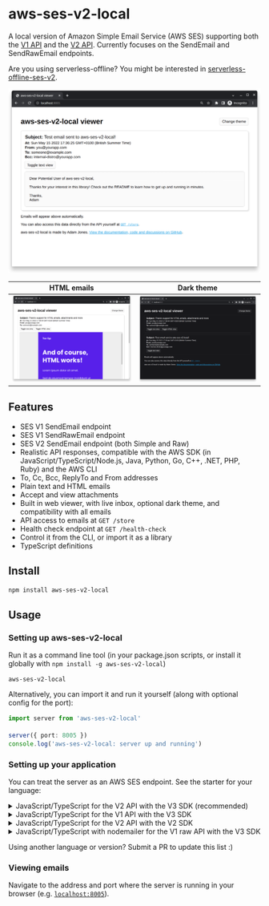 # aws-ses-v2-local

A local version of Amazon Simple Email Service (AWS SES) supporting both the [V1 API](https://docs.aws.amazon.com/ses/latest/APIReference/Welcome.html) and the [V2 API](https://docs.aws.amazon.com/ses/latest/APIReference-V2/Welcome.html). Currently focuses on the SendEmail and SendRawEmail endpoints.

Are you using serverless-offline? You might be interested in [serverless-offline-ses-v2](https://github.com/domdomegg/serverless-offline-ses-v2).

![Screenshot of the email viewer tool](./branding/text-email.png)

| HTML emails | Dark theme |
| - | - |
| ![The viewer tool showing an HTML email](./branding/html-email.png) | ![The viewer tool with a dark theme: white on black instead of black on white](branding/dark-theme.png) |

## Features

- SES V1 SendEmail endpoint
- SES V1 SendRawEmail endpoint
- SES V2 SendEmail endpoint (both Simple and Raw)
- Realistic API responses, compatible with the AWS SDK (in JavaScript/TypeScript/Node.js, Java, Python, Go, C++, .NET, PHP, Ruby) and the AWS CLI
- To, Cc, Bcc, ReplyTo and From addresses
- Plain text and HTML emails
- Accept and view attachments
- Built in web viewer, with live inbox, optional dark theme, and compatibility with all emails
- API access to emails at `GET /store`
- Health check endpoint at `GET /health-check`
- Control it from the CLI, or import it as a library
- TypeScript definitions

## Install

```
npm install aws-ses-v2-local
```

## Usage

### Setting up aws-ses-v2-local

Run it as a command line tool (in your package.json scripts, or install it globally with `npm install -g aws-ses-v2-local`)

```
aws-ses-v2-local
```

Alternatively, you can import it and run it yourself (along with optional config for the port):

```typescript
import server from 'aws-ses-v2-local'

server({ port: 8005 })
console.log('aws-ses-v2-local: server up and running')
```

### Setting up your application

You can treat the server as an AWS SES endpoint. See the starter for your language:

<details>
<summary>JavaScript/TypeScript for the V2 API with the V3 SDK (recommended)</summary>

```typescript
import { SESv2Client, SendEmailCommand } from "@aws-sdk/client-sesv2"

const ses = new SESv2Client({
    endpoint: 'http://localhost:8005',
    region: 'aws-ses-v2-local',
    credentials: { accessKeyId: 'ANY_STRING', secretAccessKey: 'ANY_STRING' },
});
await ses.send(new SendEmailCommand({
    FromEmailAddress: 'sender@example.com',
    Destination: { ToAddresses: ['receiver@example.com'] },
    Content: {
        Simple: {
            Subject: { Data: 'This is the subject' },
            Body: { Text: { Data: 'This is the email contents' } },
        }
    },
}))
```

</details>

<details>
<summary>JavaScript/TypeScript for the V1 API with the V3 SDK</summary>

```typescript
import { SES, SendEmailCommand } from '@aws-sdk/client-ses'

const ses = new SES({
    endpoint: 'http://localhost:8005',
    region: 'aws-ses-v2-local',
    credentials: { accessKeyId: 'ANY_STRING', secretAccessKey: 'ANY_STRING' },
})
await ses.send(new SendEmailCommand({
    Source: 'sender@example.com',
    Destination: { ToAddresses: ['receiver@example.com'] },
    Message: {
        Subject: { Data: 'This is the subject' },
        Body: { Text: { Data: 'This is the email contents' } },
    },
}))
```

</details>

<details>
<summary>JavaScript/TypeScript for the V2 API with the V2 SDK</summary>

```typescript
import AWS from 'aws-sdk'

const ses = new AWS.SESV2({
    endpoint: 'http://localhost:8005',
    region: 'aws-ses-v2-local',
    credentials: { accessKeyId: 'ANY_STRING', secretAccessKey: 'ANY_STRING' },
})
ses.sendEmail({
    FromEmailAddress: 'sender@example.com',
    Destination: { ToAddresses: ['receiver@example.com'] },
    Content: {
        Simple: {
            Subject: { Data: 'This is the subject' },
            Body: { Text: { Data: 'This is the email contents' } },
        }
    },
})
```

</details>

<details>
<summary>JavaScript/TypeScript with nodemailer for the V1 raw API with the V3 SDK</summary>

```typescript
import * as aws from '@aws-sdk/client-ses'

const ses = new aws.SES({
    endpoint: 'http://localhost:8005',
    region: 'aws-ses-v2-local',
    credentials: { accessKeyId: 'ANY_STRING', secretAccessKey: 'ANY_STRING' },
})
const transporter = nodemailer.createTransport({ SES: { ses, aws } })

await transporter.sendMail({
    from: 'sender@example.com',
    to: ['receiver@example.com'],
    subject: 'This is the subject',
    text: 'This is the email contents',
    attachments: [{
        filename: `some-file.pdf`,
        contentType: 'application/pdf',
        content: Buffer.from(pdfBytes),
    }],
})
```

</details>

Using another language or version? Submit a PR to update this list :)

### Viewing emails

Navigate to the address and port where the server is running in your browser (e.g. [`localhost:8005`](http://localhost:8005/)).
